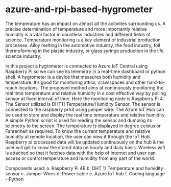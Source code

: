 # azure-and-rpi-based-hygrometer

The temperature has an impact on almost all the activities surrounding us. A precise determination of temperature and more importantly relative humidity is a vital factor in countless industries and different fields of science. Temperature monitoring is a key element of industrial production processes. Alloy melting in the automotive industry, the food industry, foil thermoforming in the plastic industry, or glass syringe production in the life science industry.

In this project a hygrometer is connected to Azure IoT Central using Raspberry Pi so we can see its telemetry in a real-time dashboard or python shell. A hygrometer is a device that measures both humidity and temperature. It’s good for monitoring attics, crawlspaces and other hard-to-reach locations. The proposed method aims at continuously monitoring the real time temperature and relative humidity in a cost effective way by polling sensor at fixed interval of time. Here the monitoring node is Raspberry Pi 4. The Sensor utilized is DHT11 Temperature/Humidity Sensor. The sensor is connected to the raspberry pi kit using jumper wire. The Azure IoT Hub can be used to store and display the real time temperature and relative humidity. A simple Python script is used for reading the sensor and dumping its telemetry to the screen. The temperature is displayed in degree celsius or Fahrenheit as required. To know the current temperature and relative humidity at remote location, the user can view it through the IoT Hub. Raspberry pi processed data will be updated continuously on the hub & the user will get to know the stored data on hourly and daily basis. Wireless wifi is attached so that it fetches data with the help of internet and user can access or control temperature and humidity from any part of the world.

Components used: 
a. Raspberry Pi 4B 
b. DHT 11 Temperature and humidity sensor 
c. Jumper Wires 
d. Power cable 
e. Azure IoT hub 
f. Coding language - Python
